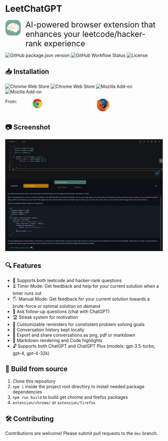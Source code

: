 # LeetChatGPT
<div style="display: flex; justify-content: left; align-items: left; margin-bottom: 10px">
  <a href="https://leetchatgpt.com/" style="margin-right: 15px;">
      <img src="src/app/assets/logo.png" style="max-width: 50px; max-height: 50px;" />
  </a>
  <div style="margin-left: 0px; margin-right: 5px;">
    <span style="font-size: 25px;">AI-powered browser extension that enhances your leetcode/hacker-rank experience<span>
  </div>
</div>


![GitHub package.json version](https://img.shields.io/github/package-json/v/liopun/leet-chatgpt-extension?color=%2375A99C)
![GitHub Workflow Status](https://img.shields.io/github/actions/workflow/status/liopun/leet-chatgpt-extension/node.js.yml?color=%2375A99C)
![License](https://img.shields.io/github/license/liopun/leet-chatgpt-extension?color=%23F89F1B)
## 📥 Installation
![Chrome Web Store](https://img.shields.io/chrome-web-store/v/ephkkockglkjbdljoljjfdlfmgkeijek?color=%23FCD209&label=chrome)
![Chrome Web Store](https://img.shields.io/chrome-web-store/stars/ephkkockglkjbdljoljjfdlfmgkeijek?color=%234CB749&label=rating)
![Mozilla Add-on](https://img.shields.io/amo/v/leetchatgpt?color=%230C8CC5&label=firefox)
![Mozilla Add-on](https://img.shields.io/amo/stars/leetchatgpt?color=%23E85D0C&label=rating)
<div style="display: flex; justify-content: left; align-items: left;">
  <span>From:</span>
  <a href="https://chrome.google.com/webstore/detail/leetchatgpt/ephkkockglkjbdljoljjfdlfmgkeijek" style="max-width: 30px; max-height: 30px; margin-left: 50px; margin-right: 55px;">
    <img src="src/app/assets/chrome.png" />
  </a>
  <a href="https://addons.mozilla.org/en-US/firefox/addon/leetchatgpt" style="max-width: 40px; max-height: 30px; margin-left: 120px;">
    <img src="src/app/assets/firefox.png" />
  </a>
</div>
<br>

## 📷 Screenshot

![Leetcode](promotion/screenshot.png?raw=true)

## 🔍 Features
- 🧩 Supports both leetcode and hacker-rank questions
- ⏳ Timer Mode: Get feedback and help for your current solution when a timer runs out
- 🖐️ Manual Mode: Get feedback for your current solution towards a brute-force or optimal solution on demand
- 💬 Ask follow-up questions (chat with ChatGPT)
- 🏆 Streak system for motivation
- 🎯 Customizable reminders for constistent problem solving goals
- 📜 Conversation history kept locally
- 👥 Export and share conversations as png, pdf or markdown
- 🎨 Markdown rendering and Code highlights
- 🔓 Supports both ChatGPT and ChatGPT Plus (models: gpt-3.5-turbo, gpt-4, gpt-4-32k)

## 🔨 Build from source
1. Clone this repository
2. `npm i` inside the project root directory to install needed package dependencies
3. `npm run build` to build get chrome and firefox packages
4. `extension/chrome/` or `extension/firefox`

## 🛠️ Contributing
Contributions are welcome! Please submit pull requests to the `dev` branch.
